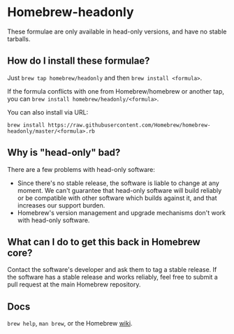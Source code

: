 Homebrew-headonly
=================
These formulae are only available in head-only versions, and have no
stable tarballs.

How do I install these formulae?
--------------------------------
Just `brew tap homebrew/headonly` and then `brew install <formula>`.

If the formula conflicts with one from Homebrew/homebrew or another tap, you can `brew install homebrew/headonly/<formula>`.

You can also install via URL:

```
brew install https://raw.githubusercontent.com/Homebrew/homebrew-headonly/master/<formula>.rb
```

Why is "head-only" bad?
-----------------------

There are a few problems with head-only software:

* Since there's no stable release, the software is liable to change at any moment. We can't guarantee that head-only software will build reliably or be compatible with other software which builds against it, and that increases our support burden.
* Homebrew's version management and upgrade mechanisms don't work with head-only software.

What can I do to get this back in Homebrew core?
------------------------------------------------

Contact the software's developer and ask them to tag a stable release. If the software has a stable release and works reliably, feel free to submit a pull request at the main Homebrew repository.

Docs
----
`brew help`, `man brew`, or the Homebrew [wiki][].

[wiki]:http://wiki.github.com/Homebrew/homebrew
